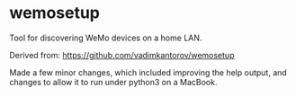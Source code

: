 # wemosetup
Tool for discovering WeMo devices on a home LAN.

Derived from: https://github.com/vadimkantorov/wemosetup

Made a few minor changes, which included improving the help output, and changes to allow it to run under python3 on a MacBook.
